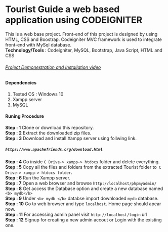 # Tourist Guide a web based application using CODEIGNITER
This is a web base project. Front-end of this project is designed by using HTML, CSS and Boostrap. Codeigniter MVC framework is used to integrate front-end with MySql database.<br>
<b>Technology/Tools </b> : Codeigniter, MySQL, Bootstrap, Java Script, HTML and CSS
<h6> <a href="https://youtu.be/Tt1YoLw5cpY"> Project Demonestration and Installation video</a> </h6>

#### Dependencies
1. Tested OS : Windows 10 <br>
2. Xampp server <br>
3. MySQL <br>

#### Runing Procedure
<b> Step : 1</b> Clone or download this repository.<br>
<b> Step : 2</b> Extract the downloaded zip files.<br>
<b> Step : 3</b> Download and install Xampp server using follwing link. <h5> `https://www.apachefriends.org/download.html`</h5>
<b> Step : 4</b> Go inside `C Drive-> xampp-> htdocs` folder and delete everything.<br>
<b> Step : 5</b> Copy all the files and folders from the extracted Tourist folder to` C Drive-> xampp-> htdocs folder`.<br>
<b> Step : 6</b> Run the Xampp server. <br>
<b> Step : 7</b> Open a web browser and browse `http://localhost/phpmyadmin/` <br>
<b> Step : 8</b> Get access the Database option and create a new database named `<b> mydb</b>` <br>
<b> Step : 9</b> Under `<b> mydb </b>` databse import downloaded `mydb` </b> database.<br>
<b> Step : 10</b> Go to web browser and type `localhost`. Home page should apear now.<br>
<b> Step : 11</b> For accessing admin panel visit `http://localhost/login` url <br>
<b> Step : 12</b> Signup for creating a new admin accout or Login with the existing one. <br>









